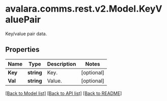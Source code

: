 # avalara.comms.rest.v2.Model.KeyValuePair
Key/value pair data.

## Properties

Name | Type | Description | Notes
------------ | ------------- | ------------- | -------------
**Key** | **string** | Key. | [optional] 
**Val** | **string** | Value. | [optional] 

[[Back to Model list]](../README.md#documentation-for-models) [[Back to API list]](../README.md#documentation-for-api-endpoints) [[Back to README]](../README.md)

